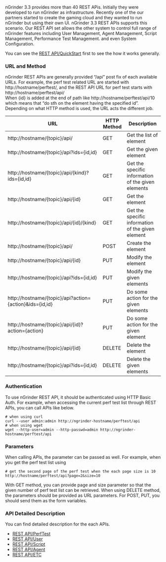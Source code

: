 nGrinder 3.3 provides more than 40 REST APis. Initially they were developed to run nGrinder as infrastructure. Recently one of the our partners started to create the gaming cloud and they wanted to run nGrinder but using their own UI. nGrinder 3.3 REST APIs supports this scenario. Our REST API set allows the other system to control full range of nGrinder features including User Management, Agent Management, Script Management, Performance Test Management. and even System Configuration.

You can see the [REST API/QuickStart](REST-API-QuickStart) first to see the how it works generally.

### URL and Method
nGrinder REST APIs are generally provided “/api” post fix of each available URLs. For example, the perf test related URL are started with http://hostname/perftest/, and the REST API URL for perf test starts with http://hostname/perftest/api/  
When {id} is added at the end of path like http://hostname/perftest/api/10 which means that “do sth on the element having the specified id”. Depending on what HTTP method is used, the URL acts the different job.

|URL|HTTP Method|Description|
|---|-----------|-----------|
|http://hostname/{topic}/api/|GET|Get the list of element|
|http://hostname/{topic}/api?ids={id,id}|GET|Get the given element|
|http://hostname/{topic}/api/{kind}?ids={id,id}|GET|Get the specific information of the given elements|
|http://hostname/{topic}/api/{id}|GET|Get the element|
|http://hostname/{topic}/api/{id}/{kind}|GET|Get the specific information of the given element|
|http://hostname/{topic}/api/|POST|Create the element|
|http://hostname/{topic}/api/{id}|PUT|Modify the element|
|http://hostname/{topic}/api?ids={id,id}|PUT|Modify the given elements|
|http://hostname/{topic}/api?action={action}&ids={id,id}|PUT|Do some action for the given elements|
|http://hostname/{topic}/api/{id}?action={action}|PUT|Do some action for the given element|
|http://hostname/{topic}/api/{id}|DELETE|Delete the element|
|http://hostname/{topic}/api?ids={id,id}|DELETE|Delete the given elements|

### Authentication
To use nGrinder REST API, it should be authenticated using HTTP Basic Auth. For example, when accessing the current perf test list through REST APIs, you can call APIs like below.
```
# when using curl
curl --user admin:admin http://ngrinder-hostname/perftest/api
# when using wget
wget --http-user=admin --http-passwd=admin http://ngrinder-hostname/perftest/api
```

### Parameters
When calling APIs, the parameter can be passed as well. For example, when you get the perf test list using
```
# get the second page of the perf test when the each page size is 10
http://hostname/perftest/api?page=2&size=10
```

With GET method, you can provide page and size parameter so that the given number of perf test list can be retrieved. When using DELETE method, the parameters should be provided as URL parameters. For POST, PUT, you should send them as the form variables.

### API Detailed Description
You can find detailed description for the each APIs.
- [REST API/PerfTest](rest-apiperftest)
- [REST API/User](rest-apiuser)
- [REST API/Script](rest-apiscript)
- [REST API/Agent](rest-apiagent)
- [REST API/ETC](rest-apietc)